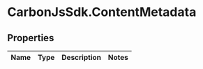 # CarbonJsSdk.ContentMetadata

## Properties

Name | Type | Description | Notes
------------ | ------------- | ------------- | -------------



